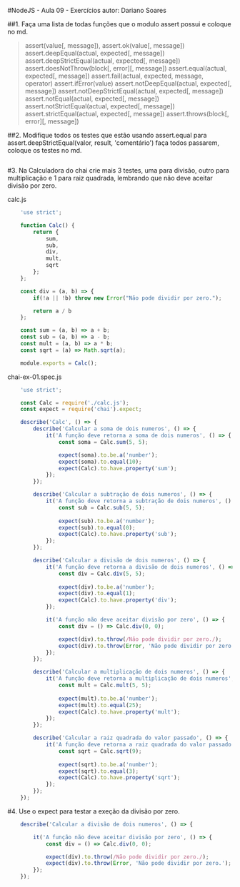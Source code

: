 #NodeJS - Aula 09 - Exercícios
autor: Dariano Soares

##1. Faça uma lista de todas funções que o modulo assert possui e coloque no md.

> assert(value[, message]), 
> assert.ok(value[, message])
> assert.deepEqual(actual, expected[, message])
> assert.deepStrictEqual(actual, expected[, message])
> assert.doesNotThrow(block[, error][, message])
> assert.equal(actual, expected[, message])
> assert.fail(actual, expected, message, operator)
> assert.ifError(value)
> assert.notDeepEqual(actual, expected[, message])
> assert.notDeepStrictEqual(actual, expected[, message])
> assert.notEqual(actual, expected[, message])
> assert.notStrictEqual(actual, expected[, message])
> assert.strictEqual(actual, expected[, message])
> assert.throws(block[, error][, message])

##2. Modifique todos os testes que estão usando assert.equal para assert.deepStrictEqual(valor, result, 'comentário') faça todos passarem, coloque os testes no md.

```js

```

#3. Na Calculadora do chai crie mais 3 testes, uma para divisão, outro para multiplicação e 1 para raiz quadrada, lembrando que não deve aceitar divisão por zero.

calc.js
```js
	'use strict';

	function Calc() {
		return {
			sum,
			sub,
			div,
			mult,
			sqrt
		};
	};

	const div = (a, b) => {
		if(!a || !b) throw new Error("Não pode dividir por zero."); 

		return a / b
	};

	const sum = (a, b) => a + b;
	const sub = (a, b) => a - b;
	const mult = (a, b) => a * b;
	const sqrt = (a) => Math.sqrt(a);

	module.exports = Calc();
```
chai-ex-01.spec.js
```js
	'use strict';

	const Calc = require('./calc.js');
	const expect = require('chai').expect;

	describe('Calc', () => {
		describe('Calcular a soma de dois numeros', () => {
			it('A função deve retorna a soma de dois numeros', () => {
				const soma = Calc.sum(5, 5);

				expect(soma).to.be.a('number');
				expect(soma).to.equal(10);			
				expect(Calc).to.have.property('sum');
			});
		});

		describe('Calcular a subtração de dois numeros', () => {
			it('A função deve retorna a subtração de dois numeros', () => {
				const sub = Calc.sub(5, 5);
				
				expect(sub).to.be.a('number');
				expect(sub).to.equal(0);			
				expect(Calc).to.have.property('sub');
			});
		});

		describe('Calcular a divisão de dois numeros', () => {
			it('A função deve retorna a divisão de dois numeros', () => {
				const div = Calc.div(5, 5);
				
				expect(div).to.be.a('number');
				expect(div).to.equal(1);			
				expect(Calc).to.have.property('div');
			});

			it('A função não deve aceitar divisão por zero', () => {
				const div = () => Calc.div(0, 0);

				expect(div).to.throw(/Não pode dividir por zero./);
				expect(div).to.throw(Error, 'Não pode dividir por zero.');
			});
		});

		describe('Calcular a multiplicação de dois numeros', () => {
			it('A função deve retorna a multiplicação de dois numeros', () => {
				const mult = Calc.mult(5, 5);
				
				expect(mult).to.be.a('number');
				expect(mult).to.equal(25);			
				expect(Calc).to.have.property('mult');
			});
		});

		describe('Calcular a raiz quadrada do valor passado', () => {
			it('A função deve retorna a raiz quadrada do valor passado', () => {
				const sqrt = Calc.sqrt(9);
				
				expect(sqrt).to.be.a('number');
				expect(sqrt).to.equal(3);			
				expect(Calc).to.have.property('sqrt');
			});
		});
	});
```

#4. Use o expect para testar a exeção da divisão por zero.

```js
	describe('Calcular a divisão de dois numeros', () => {

		it('A função não deve aceitar divisão por zero', () => {
			const div = () => Calc.div(0, 0);

			expect(div).to.throw(/Não pode dividir por zero./);
			expect(div).to.throw(Error, 'Não pode dividir por zero.');
		});
	});
```